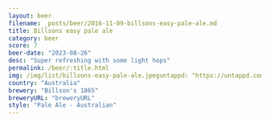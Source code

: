 ```yaml
---
layout: beer
filename: _posts/beer/2016-11-09-billsons-easy-pale-ale.md
title: Billsons easy pale ale
category: beer
score: 7
beer-date: "2023-08-26"
desc: "Super refreshing with some light hops"
permalink: /beer/:title.html
img: /img/list/billsons-easy-pale-ale.jpeguntappd: "https://untappd.com/b/billsons-1865-easy-pale-ale/5356248"
country: "Australia"
brewery: "Billson's 1865"
breweryURL: "breweryURL"
style: "Pale Ale - Australian"
---
```


